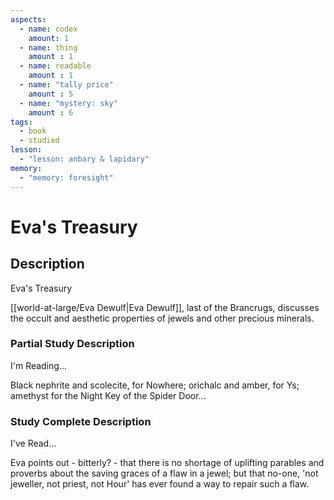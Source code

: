 ```yaml
---
aspects: 
  - name: codex
    amount: 1
  - name: thing
    amount : 1
  - name: readable
    amount : 1
  - name: "tally price"
    amount : 5
  - name: "mystery: sky"
    amount : 6
tags:
  - book
  - studied
lesson:
  - "lesson: anbary & lapidary"
memory:
  - "memory: foresight"
---
```


# Eva's Treasury

## Description
Eva's Treasury

[[world-at-large/Eva Dewulf|Eva Dewulf]], last of the Brancrugs, discusses the occult and aesthetic properties of jewels and other precious minerals.
### Partial Study Description
I'm Reading...

Black nephrite and scolecite, for Nowhere; orichalc and amber, for Ys; amethyst for the Night Key of the Spider Door...
### Study Complete Description
I've Read...

Eva points out - bitterly? - that there is no shortage of uplifting parables and proverbs about the saving graces of a flaw in a jewel; but that no-one, 'not jeweller, not priest, not Hour' has ever found a way to repair such a flaw.